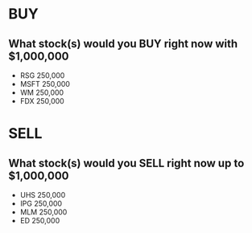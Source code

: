 # BUY
## What stock(s) would you BUY right now with $1,000,000

* RSG   250,000
* MSFT  250,000
* WM    250,000
* FDX   250,000

# SELL
## What stock(s) would you SELL right now up to $1,000,000

* UHS   250,000
* IPG   250,000
* MLM   250,000
* ED    250,000

